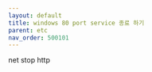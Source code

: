 ```yaml
---
layout: default
title: windows 80 port service 종료 하기
parent: etc
nav_order: 500101
---
```


net stop http
